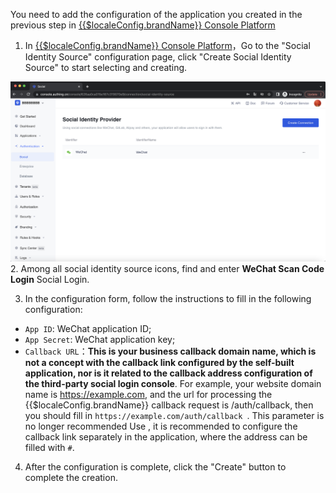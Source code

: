 <IntegrationDetailCard :title="`在 ${$localeConfig.brandName} 填入应用配置`">
  
You need to add the configuration of the application you created in the previous step in [{{$localeConfig.brandName}} Console Platform](https://console.authing.cn)

1. In [{{$localeConfig.brandName}} Console Platform](https://console.authing.cn)，Go to the "Social Identity Source" configuration page, click "Create Social Identity Source" to start selecting and creating.
  
  ![](./images/create_social.png)
2. Among all social identity source icons, find and enter **WeChat Scan Code Login** Social Login.

3. In the configuration form, follow the instructions to fill in the following configuration:

- `App ID`: WeChat application ID;
- `App Secret`: WeChat application key;
- `Callback URL`：**This is your business callback domain name, which is not a concept with the callback link configured by the self-built application, nor is it related to the callback address configuration of the third-party social login console**. For example, your website domain name is https://example.com, and the url for processing the {{$localeConfig.brandName}} callback request is /auth/callback, then you should fill in `https://example.com/auth/callback `. This parameter is no longer recommended Use , it is recommended to configure the callback link separately in the application, where the address can be filled with `#`.


4. After the configuration is complete, click the "Create" button to complete the creation.

</IntegrationDetailCard>
